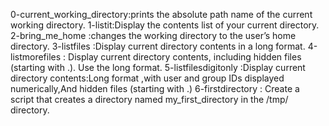 0-current_working_directory:prints the absolute path name of the current working directory.
1-listit:Display the contents list of your current directory.
2-bring_me_home :changes the working directory to the user’s home directory.
3-listfiles :Display current directory contents in a long format.
4-listmorefiles : Display current directory contents, including hidden files (starting with .). Use the long format.
5-listfilesdigitonly :Display current directory contents:Long format ,with user and group IDs displayed numerically,And hidden files (starting with .)
6-firstdirectory : Create a script that creates a directory named my_first_directory in the /tmp/ directory.
